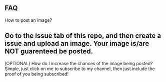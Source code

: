 ## FAQ
How to post an image?

Go to the issue tab of this repo, and then create a issue and upload an image. Your image is/are NOT guarenteed be posted.
----
[OPTIONAL] How do I increase the chances of the image being posted?
Simple, just click on me to subscribe to my channel, then just include the proof of you being subscribed!
